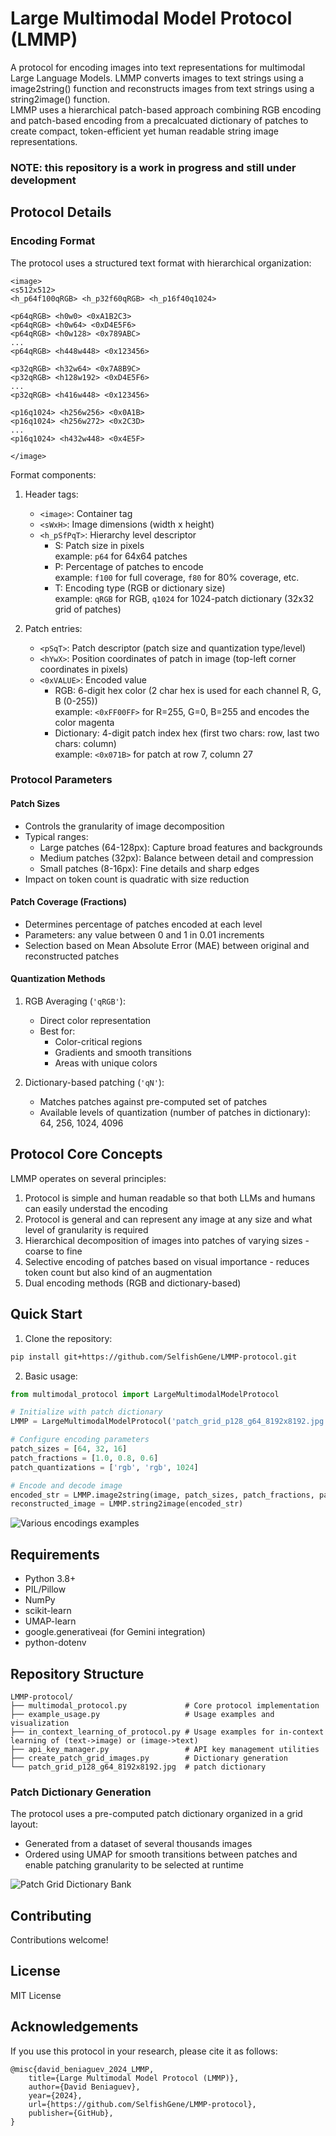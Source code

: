 # Large Multimodal Model Protocol (LMMP)

A protocol for encoding images into text representations for multimodal Large Language Models. 
LMMP converts images to text strings using a image2string() function and reconstructs images from text strings using a string2image() function.  
LMMP uses a hierarchical patch-based approach combining RGB encoding and patch-based encoding from a precalcuated dictionary of patches to create compact, token-efficient yet human readable string image representations.

### NOTE: this repository is a work in progress and still under development

## Protocol Details

### Encoding Format

The protocol uses a structured text format with hierarchical organization:

```
<image>
<s512x512>
<h_p64f100qRGB> <h_p32f60qRGB> <h_p16f40q1024>

<p64qRGB> <h0w0> <0xA1B2C3>
<p64qRGB> <h0w64> <0xD4E5F6>
<p64qRGB> <h0w128> <0x789ABC>
...
<p64qRGB> <h448w448> <0x123456>

<p32qRGB> <h32w64> <0x7A8B9C>
<p32qRGB> <h128w192> <0xD4E5F6>
...
<p32qRGB> <h416w448> <0x123456>

<p16q1024> <h256w256> <0x0A1B>
<p16q1024> <h256w272> <0x2C3D>
...
<p16q1024> <h432w448> <0x4E5F>

</image>
```

Format components:
1. Header tags:
   - `<image>`: Container tag
   - `<sWxH>`: Image dimensions (width x height)
   - `<h_pSfPqT>`: Hierarchy level descriptor
     - S: Patch size in pixels  
       example: `p64` for 64x64 patches
     - P: Percentage of patches to encode  
       example: `f100` for full coverage, `f80` for 80% coverage, etc.
     - T: Encoding type (RGB or dictionary size)  
       example: `qRGB` for RGB, `q1024` for 1024-patch dictionary (32x32 grid of patches)

2. Patch entries:
   - `<pSqT>`: Patch descriptor (patch size and quantization type/level)
   - `<hYwX>`: Position coordinates of patch in image (top-left corner coordinates in pixels)
   - `<0xVALUE>`: Encoded value
     - RGB: 6-digit hex color (2 char hex is used for each channel R, G, B (0-255))  
       example: `<0xFF00FF>` for R=255, G=0, B=255 and encodes the color magenta
     - Dictionary: 4-digit patch index hex (first two chars: row, last two chars: column)  
       example: `<0x071B>` for patch at row 7, column 27

### Protocol Parameters

#### Patch Sizes
- Controls the granularity of image decomposition
- Typical ranges:
  - Large patches (64-128px): Capture broad features and backgrounds
  - Medium patches (32px): Balance between detail and compression
  - Small patches (8-16px): Fine details and sharp edges
- Impact on token count is quadratic with size reduction

#### Patch Coverage (Fractions)
- Determines percentage of patches encoded at each level
- Parameters: any value between 0 and 1 in 0.01 increments
- Selection based on Mean Absolute Error (MAE) between original and reconstructed patches

#### Quantization Methods
1. RGB Averaging (`'qRGB'`):
   - Direct color representation
   - Best for:
     - Color-critical regions
     - Gradients and smooth transitions
     - Areas with unique colors

2. Dictionary-based patching (`'qN'`):
   - Matches patches against pre-computed set of patches
   - Available levels of quantization (number of patches in dictionary): 64, 256, 1024, 4096

## Protocol Core Concepts

LMMP operates on several principles:
1. Protocol is simple and human readable so that both LLMs and humans can easily understad the encoding
2. Protocol is general and can represent any image at any size and what level of granularity is required
2. Hierarchical decomposition of images into patches of varying sizes - coarse to fine
3. Selective encoding of patches based on visual importance - reduces token count but also kind of an augmentation
4. Dual encoding methods (RGB and dictionary-based)

## Quick Start

1. Clone the repository:
```bash
pip install git+https://github.com/SelfishGene/LMMP-protocol.git
```

2. Basic usage:
```python
from multimodal_protocol import LargeMultimodalModelProtocol

# Initialize with patch dictionary
LMMP = LargeMultimodalModelProtocol('patch_grid_p128_g64_8192x8192.jpg')

# Configure encoding parameters
patch_sizes = [64, 32, 16]
patch_fractions = [1.0, 0.8, 0.6]
patch_quantizations = ['rgb', 'rgb', 1024]

# Encode and decode image
encoded_str = LMMP.image2string(image, patch_sizes, patch_fractions, patch_quantizations)
reconstructed_image = LMMP.string2image(encoded_str)
```

![Various encodings examples](https://raw.githubusercontent.com/SelfishGene/LMMP-protocol/main/figures/LMMP_encoding_params_FLUX1_dev_image_0000062.png)

## Requirements

- Python 3.8+
- PIL/Pillow
- NumPy
- scikit-learn
- UMAP-learn
- google.generativeai (for Gemini integration)
- python-dotenv

## Repository Structure

```
LMMP-protocol/
├── multimodal_protocol.py             # Core protocol implementation
├── example_usage.py                   # Usage examples and visualization
├── in_context_learning_of_protocol.py # Usage examples for in-context learning of (text->image) or (image->text) 
├── api_key_manager.py                 # API key management utilities
├── create_patch_grid_images.py        # Dictionary generation
└── patch_grid_p128_g64_8192x8192.jpg  # patch dictionary

```

### Patch Dictionary Generation

The protocol uses a pre-computed patch dictionary organized in a grid layout:
- Generated from a dataset of several thousands images
- Ordered using UMAP for smooth transitions between patches and enable patching granularity to be selected at runtime

![Patch Grid Dictionary Bank](https://github.com/SelfishGene/LMMP-protocol/blob/main/patch_grid_p128_g64_8192x8192.jpg)

## Contributing

Contributions welcome!

## License

MIT License

## Acknowledgements

If you use this protocol in your research, please cite it as follows:

```
@misc{david_beniaguev_2024_LMMP,
    title={Large Multimodal Model Protocol (LMMP)},
    author={David Beniaguev},
    year={2024},
    url={https://github.com/SelfishGene/LMMP-protocol},
    publisher={GitHub},
}
```
